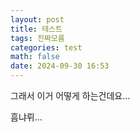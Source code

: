 ```yaml
---
layout: post
title: 테스트
tags: 진짜모름
categories: test
math: false
date: 2024-09-30 16:53
---
```

그래서 이거 어떻게 하는건데요...

흠냐뤼...


